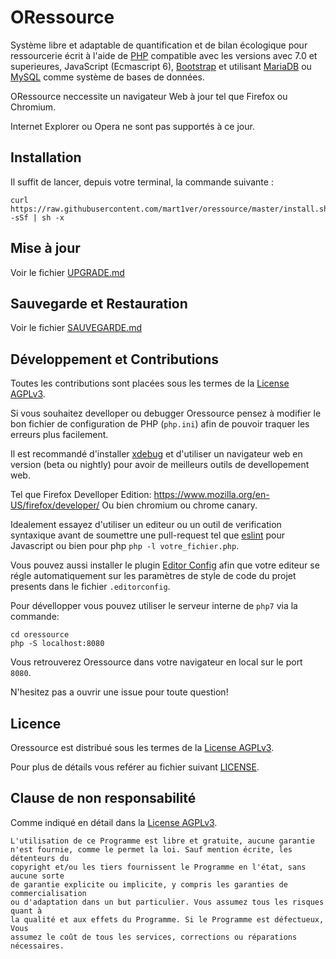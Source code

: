# ORessource

Système libre et adaptable de quantification et de bilan écologique pour
ressourcerie écrit à l'aide de [PHP](https://secure.php.net/) compatible avec
les versions avec 7.0 et superieures, JavaScript (Ecmascript 6),
[Bootstrap](http://getbootstrap.com/) et utilisant
[MariaDB](https://mariadb.org/) ou [MySQL](https://www.mysql.com/) comme système
de bases de données.

ORessource neccessite un navigateur Web à jour tel que Firefox ou Chromium.

Internet Explorer ou Opera ne sont pas supportés à ce jour.

## Installation

Il suffit de lancer, depuis votre terminal, la commande suivante :

```shell
curl https://raw.githubusercontent.com/mart1ver/oressource/master/install.sh -sSf | sh -x
```

## Mise à jour

Voir le fichier [UPGRADE.md](UPGRADE.md)

## Sauvegarde et Restauration

Voir le fichier [SAUVEGARDE.md](SAUVEGARDE.md)

## Développement et Contributions

Toutes les contributions sont placées sous les termes de la [License
AGPLv3](https://www.gnu.org/licenses/agpl.html).

Si vous souhaitez develloper ou debugger Oressource pensez à modifier le bon
fichier de configuration de PHP (`php.ini`) afin de pouvoir traquer les erreurs
plus facilement.

Il est recommandé d'installer [xdebug](https://xdebug.org/) et d'utiliser un
navigateur web en version (beta ou nightly) pour avoir de meilleurs outils de
devellopement web.

Tel que Firefox Develloper Edition:
<https://www.mozilla.org/en-US/firefox/developer/> Ou bien chromium ou chrome
canary.

Idealement essayez d'utiliser un editeur ou un outil de verification syntaxique
avant de soumettre une pull-request tel que [eslint](http://eslint.org/) pour
Javascript ou bien pour php `php -l votre_fichier.php`.

Vous pouvez aussi installer le plugin [Editor Config](http://editorconfig.org)
afin que votre editeur se régle automatiquement sur les paramètres de style de code
du projet presents dans le fichier `.editorconfig`.

Pour dévellopper vous pouvez utiliser le serveur interne de `php7` via la
commande:

```shell
cd oressource
php -S localhost:8080
```

Vous retrouverez Oressource dans votre navigateur en local sur le port `8080`.

N'hesitez pas a ouvrir une issue pour toute question!

## Licence

Oressource est distribué sous les termes de la [License
AGPLv3](https://www.gnu.org/licenses/agpl.html).

Pour plus de détails vous reférer au fichier suivant [LICENSE](LICENSE.txt).

## Clause de non responsabilité

Comme indiqué en détail dans la [License AGPLv3](LICENSE.txt).

```
L'utilisation de ce Programme est libre et gratuite, aucune garantie
n'est fournie, comme le permet la loi. Sauf mention écrite, les détenteurs du
copyright et/ou les tiers fournissent le Programme en l'état, sans aucune sorte
de garantie explicite ou implicite, y compris les garanties de commercialisation
ou d'adaptation dans un but particulier. Vous assumez tous les risques quant à
la qualité et aux effets du Programme. Si le Programme est défectueux, Vous
assumez le coût de tous les services, corrections ou réparations nécessaires.
```
